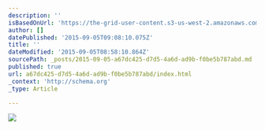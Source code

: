 ```yaml
---
description: ''
isBasedOnUrl: 'https://the-grid-user-content.s3-us-west-2.amazonaws.com/76775e5e-7e32-4833-921c-be762314fec2.jpg'
author: []
datePublished: '2015-09-05T09:08:10.075Z'
title: ''
dateModified: '2015-09-05T08:58:10.864Z'
sourcePath: _posts/2015-09-05-a67dc425-d7d5-4a6d-ad9b-f0be5b787abd.md
published: true
url: a67dc425-d7d5-4a6d-ad9b-f0be5b787abd/index.html
_context: 'http://schema.org'
_type: Article

---
```

![](https://the-grid-user-content.s3-us-west-2.amazonaws.com/76775e5e-7e32-4833-921c-be762314fec2.jpg)